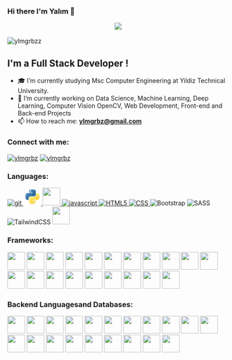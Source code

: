 ### Hi there I'm Yalım 👋

<p align="middle"><img src="https://media1.giphy.com/media/XO8RMtRaK73isIt0i2/giphy.gif?cid=ecf05e47u1e45ix7bgnz62x51ywyr81hvq3chm1tnwce9p9l&rid=giphy.gif&ct=g" width="200px"></h2> 
<p align="left"> <img src="https://komarev.com/ghpvc/?username=ertgrulyksk&label=Profile%20views&color=0e75b6&style=flat" alt="ylmgrbzz" /> </p>

## I'm a Full Stack Developer !

- 🎓 I’m currently studying Msc Computer Engineering at Yildiz Technical University.
- 🔭 I’m currently working on Data Science, Machine Learning, Deep Learning, Computer Vision OpenCV, Web Development, Front-end and Back-end Projects
- 📫 How to reach me: **ylmgrbz@gmail.com**
<h3 align="left">Connect with me:</h3>
<p align="left">
 
<a href="https://www.linkedin.com/in/ylmgrbz/" target="blank"><img align="center" src="https://upload.wikimedia.org/wikipedia/commons/8/81/LinkedIn_icon.svg" alt="ylmgrbz" height="30" width="40" /></a>
<a href="https://instagram.com/ylmgrbz" target="blank"><img align="center" src="https://upload.wikimedia.org/wikipedia/commons/9/95/Instagram_logo_2022.svg" alt="ylmgrbz" height="30" width="40" /></a>  
</p>

<h3 align="left">Languages:</h3>
<p align="left"></a> <a href="https://git-scm.com/" target="_blank"> <img src="https://www.vectorlogo.zone/logos/git-scm/git-scm-icon.svg" alt="git" width="40" height="40"/> </a> <a href="https://www.python.org" target="_blank"> <img src="https://raw.githubusercontent.com/devicons/devicon/master/icons/python/python-original.svg" alt="python" width="40" height="40"/> </a> <a href="https://www.javascript.com/" target="_blank"> <img src="https://1000logos.net/wp-content/uploads/2020/09/Java-Emblem.jpg" width="40" height="40"/>
 <img src="https://upload.wikimedia.org/wikipedia/commons/thumb/9/99/Unofficial_JavaScript_logo_2.svg/1200px-Unofficial_JavaScript_logo_2.svg.png" alt="javascript" width="40" height="40"/> </a> <a href="https://html.com/" target="_blank"> <img src="https://encrypted-tbn0.gstatic.com/images?q=tbn:ANd9GcQpngGRjYX1ca7qAADU3K6eGLj7ShQE3L2otdzfryl_Y9Ht2QRoQKYQbsXd36XIxMbYOw0&usqp=CAU" alt="HTML5" width="40" height="40"/> </a> <a href="" target="_blank"> <img src="https://upload.wikimedia.org/wikipedia/commons/thumb/d/d5/CSS3_logo_and_wordmark.svg/1200px-CSS3_logo_and_wordmark.svg.png" alt="CSS" width="40" height="40"/> </a>
<img src="https://upload.wikimedia.org/wikipedia/commons/thumb/b/b2/Bootstrap_logo.svg/1200px-Bootstrap_logo.svg.png" alt="Bootstrap" width="40" height="40"/>
</a>
<img src="https://upload.wikimedia.org/wikipedia/commons/thumb/9/96/Sass_Logo_Color.svg/1200px-Sass_Logo_Color.svg.png" alt="SASS" width="40" height="40"/>
<img src="https://www.drupal.org/files/project-images/screenshot_361.png" alt="TailwindCSS" width="40" height="40"/>
<img src="https://upload.wikimedia.org/wikipedia/commons/thumb/9/9a/Visual_Studio_Code_1.35_icon.svg/2048px-Visual_Studio_Code_1.35_icon.svg.png" width="40" height="40"/>
</p>
<h3 align="left">Frameworks:</h3>
<p align="left">
<img src="https://encrypted-tbn0.gstatic.com/images?q=tbn:ANd9GcQc2Y2gmQB5zuaBd1AfN_AyEgoTgxPF65i7GwlvrbnnP_RUlubieG19WFnonCtS4ZfAox4&usqp=CAU" width="40" height="40"/>
<img src="https://images.g2crowd.com/uploads/product/image/large_detail/large_detail_f0b606abb6d19089febc9faeeba5bc05/nodejs-development-services.png" width="40" height="40"/> 
 <img src="https://expressjs.com/images/express-facebook-share.png" width="40" height="40"/> 
 <img src="https://www.rlogical.com/wp-content/uploads/2021/08/Rlogical-Blog-Images-thumbnail.png" width="40" height="40"/> 
 <img src="https://caglarbostanci.com.tr/wp-content/uploads/2017/06/jquery-kucuk-icerik-caglarbostanci-com-tr.png" width="40" height="40"/> 
 <img src="https://www.fullstackpython.com/img/logos/django.png" width="40" height="40"/> 
 <img src="https://cdn.filestackcontent.com/GgTFAbNTtiA09pWpwLAz" width="40" height="40"/> 
 <img src="https://upload.wikimedia.org/wikipedia/commons/thumb/3/31/NumPy_logo_2020.svg/1200px-NumPy_logo_2020.svg.png" width="40" height="40"/> 
 <img src="https://upload.wikimedia.org/wikipedia/commons/thumb/0/05/Scikit_learn_logo_small.svg/1200px-Scikit_learn_logo_small.svg.png" width="40" height="40"/> 
 <img src="https://avatars.githubusercontent.com/u/22799945?s=200&v=4" width="40" height="40"/> 
 <img src="https://matplotlib.org/3.1.1/_static/logo2_compressed.svg" width="40" height="40"/> 
  <img src="https://res.cloudinary.com/dyd911kmh/image/upload/v1640050215/image27_frqkzv.png" width="40" height="40"/> 
 <img src="https://miro.medium.com/max/964/0*tVCene42rgUTNv9Q.png" width="40" height="40"/> 
 <img src="https://upload.wikimedia.org/wikipedia/commons/thumb/2/2d/Tensorflow_logo.svg/1200px-Tensorflow_logo.svg.png" width="40" height="40"/> 
  <img src="https://upload.wikimedia.org/wikipedia/commons/thumb/a/ae/Keras_logo.svg/1200px-Keras_logo.svg.png" width="40" height="40"/> 
  <img src="https://upload.wikimedia.org/wikipedia/commons/thumb/1/10/PyTorch_logo_icon.svg/640px-PyTorch_logo_icon.svg.png" width="40" height="40"/>
  <img src="https://upload.wikimedia.org/wikipedia/commons/thumb/3/32/OpenCV_Logo_with_text_svg_version.svg/1200px-OpenCV_Logo_with_text_svg_version.svg.png" width="40" height="40"/>
  <img src="https://bentego.com/wp-content/uploads/2022/03/xx.png" width="40" height="40"/> 

  <img src="https://img.freepik.com/premium-vector/artificial-intelligence-concept-circuit-board-background-with-ai-logo-illustration_257312-1368.jpg?w=2000" width="40" height="40"/> 
 <img src="https://miro.medium.com/max/964/0*tVCene42rgUTNv9Q.png" width="40" height="40"/> 
</p>
<h3 align="left">Backend Languagesand Databases:</h3>
<p align="left">
<img src="https://w7.pngwing.com/pngs/170/924/png-transparent-microsoft-sql-server-microsoft-azure-sql-database-microsoft-text-logo-microsoft-azure.png" width="40" height="40"/>
<img src="https://my.trocaire.edu/wp-content/uploads/2016/12/pl-sql.png" width="40" height="40"/> 
 <img src="https://expressjs.com/images/express-facebook-share.png" width="40" height="40"/> 
 <img src="https://www.rlogical.com/wp-content/uploads/2021/08/Rlogical-Blog-Images-thumbnail.png" width="40" height="40"/> 
 <img src="https://caglarbostanci.com.tr/wp-content/uploads/2017/06/jquery-kucuk-icerik-caglarbostanci-com-tr.png" width="40" height="40"/> 
 <img src="https://www.fullstackpython.com/img/logos/django.png" width="40" height="40"/> 
 <img src="https://cdn.filestackcontent.com/GgTFAbNTtiA09pWpwLAz" width="40" height="40"/> 
 <img src="https://upload.wikimedia.org/wikipedia/commons/thumb/3/31/NumPy_logo_2020.svg/1200px-NumPy_logo_2020.svg.png" width="40" height="40"/> 
 <img src="https://upload.wikimedia.org/wikipedia/commons/thumb/0/05/Scikit_learn_logo_small.svg/1200px-Scikit_learn_logo_small.svg.png" width="40" height="40"/> 
 <img src="https://avatars.githubusercontent.com/u/22799945?s=200&v=4" width="40" height="40"/> 
 <img src="https://matplotlib.org/3.1.1/_static/logo2_compressed.svg" width="40" height="40"/> 
  <img src="https://res.cloudinary.com/dyd911kmh/image/upload/v1640050215/image27_frqkzv.png" width="40" height="40"/> 
 <img src="https://miro.medium.com/max/964/0*tVCene42rgUTNv9Q.png" width="40" height="40"/> 
 <img src="https://upload.wikimedia.org/wikipedia/commons/thumb/2/2d/Tensorflow_logo.svg/1200px-Tensorflow_logo.svg.png" width="40" height="40"/> 
  <img src="https://upload.wikimedia.org/wikipedia/commons/thumb/a/ae/Keras_logo.svg/1200px-Keras_logo.svg.png" width="40" height="40"/> 
  <img src="https://upload.wikimedia.org/wikipedia/commons/thumb/1/10/PyTorch_logo_icon.svg/640px-PyTorch_logo_icon.svg.png" width="40" height="40"/>
  <img src="https://upload.wikimedia.org/wikipedia/commons/thumb/3/32/OpenCV_Logo_with_text_svg_version.svg/1200px-OpenCV_Logo_with_text_svg_version.svg.png" width="40" height="40"/>
  <img src="https://bentego.com/wp-content/uploads/2022/03/xx.png" width="40" height="40"/> 

  <img src="https://img.freepik.com/premium-vector/artificial-intelligence-concept-circuit-board-background-with-ai-logo-illustration_257312-1368.jpg?w=2000" width="40" height="40"/> 
 <img src="https://miro.medium.com/max/964/0*tVCene42rgUTNv9Q.png" width="40" height="40"/> 

</p>
